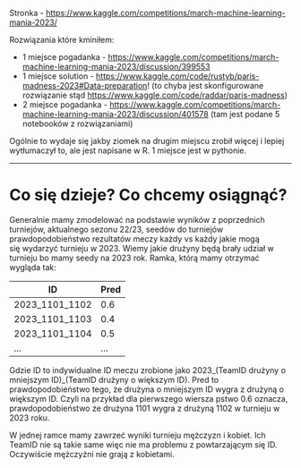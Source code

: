 Stronka - https://www.kaggle.com/competitions/march-machine-learning-mania-2023/


Rozwiązania które kminiłem:

* 1 miejsce pogadanka - https://www.kaggle.com/competitions/march-machine-learning-mania-2023/discussion/399553
* 1 miejsce solution - https://www.kaggle.com/code/rustyb/paris-madness-2023#Data-preparation!
  (to chyba jest skonfigurowane rozwiązanie stąd https://www.kaggle.com/code/raddar/paris-madness)
* 2 miejsce pogadanka - https://www.kaggle.com/competitions/march-machine-learning-mania-2023/discussion/401578 (tam jest podane 5 notebooków z rozwiązaniami)

Ogólnie to wydaje się jakby ziomek na drugim miejscu zrobił więcej i lepiej wytłumaczył to, ale jest napisane w R. 1 miejsce jest w pythonie.
  



___
# Co się dzieje? Co chcemy osiągnąć?

Generalnie mamy zmodelować na podstawie wyników z poprzednich turniejów, aktualnego sezonu 22/23, seedów do turniejów prawdopodobieństwo rezultatów meczy każdy vs każdy jakie mogą się wydarzyć turnieju w 2023. Wiemy jakie drużyny będą brały udział w turnieju bo mamy seedy na 2023 rok. Ramka, którą mamy otrzymać wygląda tak:

ID | Pred
---|---
2023_1101_1102 | 0.6
2023_1101_1103 | 0.4
2023_1101_1104 | 0.5
... | ...

Gdzie ID to indywidualne ID meczu zrobione jako 2023_(TeamID drużyny o mniejszym ID)_(TeamID drużyny o większym ID). Pred to prawdopodobieństwo tego, że drużyna o mniejszym ID wygra z drużyną o większym ID. Czyli na przykład dla pierwszego wiersza pstwo 0.6 oznacza, prawdopodobieństwo że drużyna 1101 wygra z drużyną 1102 w turnieju w 2023 roku.

W jednej ramce mamy zawrzeć wyniki turnieju mężczyzn i kobiet. Ich TeamID nie są takie same więc nie ma problemu z powtarzającym się ID. Oczywiście mężczyźni nie grają z kobietami.

